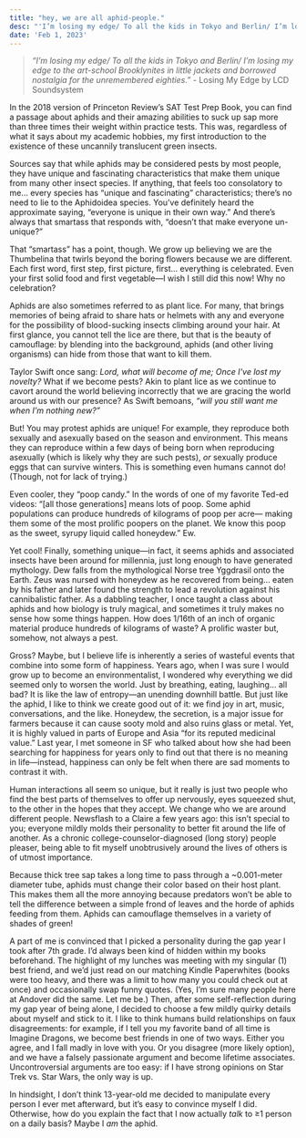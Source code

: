 ```yaml
---
title: "hey, we are all aphid-people."
desc: "'I’m losing my edge/ To all the kids in Tokyo and Berlin/ I’m losing my edge to the art-school Brooklynites in little jackets and borrowed nostalgia for the unremembered eighties.'"
date: 'Feb 1, 2023'
---
```




> *“I’m losing my edge/ To all the kids in Tokyo and Berlin/ I’m losing my edge to the art-school Brooklynites in little jackets and borrowed nostalgia for the unremembered eighties.”* - Losing My Edge by LCD Soundsystem 
 
In the 2018 version of Princeton Review’s SAT Test Prep Book, you can find a passage about aphids and their amazing abilities to suck up sap more than three times their weight within practice tests. This was, regardless of what it says about my academic hobbies, my first introduction to the existence of these uncannily translucent green insects. 

Sources say that while aphids may be considered pests by most people, they have unique and fascinating characteristics that make them unique from many other insect species. If anything, that feels too consolatory to me… every species has “unique and fascinating” characteristics; there’s no need to lie to the Aphidoidea species. You’ve definitely heard the approximate saying, “everyone is unique in their own way.” And there’s always that smartass that responds with, “doesn’t that make everyone un-unique?”

That “smartass” has a point, though. We grow up believing we are the Thumbelina that twirls beyond the boring flowers because we are different. Each first word, first step, first picture, first… everything is celebrated. Even your first solid food and first vegetable—I wish I still did this now! Why no celebration? 

Aphids are also sometimes referred to as plant lice. For many, that brings memories of being afraid to share hats or helmets with any and everyone for the possibility of blood-sucking insects climbing around your hair. At first glance, you cannot tell the lice are there, but that is the beauty of camouflage: by blending into the background, aphids (and other living organisms) can hide from those that want to kill them. 

Taylor Swift once sang: *Lord, what will become of me; Once I've lost my novelty?*
What if we become pests? Akin to plant lice as we continue to cavort around the world believing incorrectly that we are gracing the world around us with our presence? As Swift bemoans, *“will you still want me when I’m nothing new?”* 

But! You may protest aphids are unique! For example, they reproduce both sexually and asexually based on the season and environment. This means they can reproduce within a few days of being born when reproducing asexually (which is likely why they are such pests), *or* sexually produce eggs that can survive winters. This is something even humans cannot do! (Though, not for lack of trying.) 

Even cooler, they “poop candy.” In the words of one of my favorite Ted-ed videos: “[all those generations] means lots of poop. Some aphid populations can produce hundreds of kilograms of poop per acre— making them some of the most prolific poopers on the planet. We know this poop as the sweet, syrupy liquid called honeydew.” Ew.

Yet cool! Finally, something unique—in fact, it seems aphids and associated insects have been around for millennia, just long enough to have generated mythology. Dew falls from the mythological Norse tree Yggdrasil onto the Earth. Zeus was nursed with honeydew as he recovered from being… eaten by his father and later found the strength to lead a revolution against his cannibalistic father. As a dabbling teacher, I once taught a class about aphids and how biology is truly magical, and sometimes it truly makes no sense how some things happen. How does 1/16th of an inch of organic material produce hundreds of kilograms of waste? A prolific waster but, somehow, not always a pest. 

Gross? Maybe, but I believe life is inherently a series of wasteful events that combine into some form of happiness. Years ago, when I was sure I would grow up to become an environmentalist, I wondered why everything we did seemed only to worsen the world. Just by breathing, eating, laughing… all bad? It is like the law of entropy—an unending downhill battle. But just like the aphid, I like to think we create good out of it: we find joy in art, music, conversations, and the like. Honeydew, the secretion,  is a major issue for farmers because it can cause sooty mold and also ruins glass or metal. Yet, it is highly valued in parts of Europe and Asia “for its reputed medicinal value.” Last year, I met someone in SF who talked about how she had been searching for happiness for years only to find out that there is no meaning in life—instead, happiness can only be felt when there are sad moments to contrast it with.

Human interactions all seem so unique, but it really is just two people who find the best parts of themselves to offer up nervously, eyes squeezed shut, to the other in the hopes that they accept. We change who we are around different people. Newsflash to a Claire a few years ago: this isn’t special to you; everyone mildly molds their personality to better fit around the life of another. As a chronic college-counselor-diagnosed (long story) people pleaser, being able to fit myself unobtrusively around the lives of others is of utmost importance. 

Because thick tree sap takes a long time to pass through a ~0.001-meter diameter tube, aphids must change their color based on their host plant. This makes them all the more annoying because predators won’t be able to tell the difference between a simple frond of leaves and the horde of aphids feeding from them. Aphids can camouflage themselves in a variety of shades of green! 

A part of me is convinced that I picked a personality during the gap year I took after 7th grade. I’d always been kind of hidden within my books beforehand. The highlight of my lunches was meeting with my singular (1) best friend, and we’d just read on our matching Kindle Paperwhites (books were too heavy, and there was a limit to how many you could check out at once) and occasionally swap funny quotes. (Yes, I’m sure many people here at Andover did the same. Let me be.) Then, after some self-reflection during my gap year of being alone, I decided to choose a few mildly quirky details about myself and stick to it. I like to think humans build relationships on faux disagreements: for example, if I tell you my favorite band of all time is Imagine Dragons, we become best friends in one of two ways. Either you agree, and I fall madly in love with you. Or you disagree (more likely option), and we have a falsely passionate argument and become lifetime associates. Uncontroversial arguments are too easy: if I have strong opinions on Star Trek vs. Star Wars, the only way is up. 

In hindsight, I don’t think 13-year-old me decided to manipulate every person I ever met afterward, but it’s easy to convince myself I did. Otherwise, how do you explain the fact that I now actually *talk* to ≥1 person on a daily basis? Maybe I *am* the aphid.